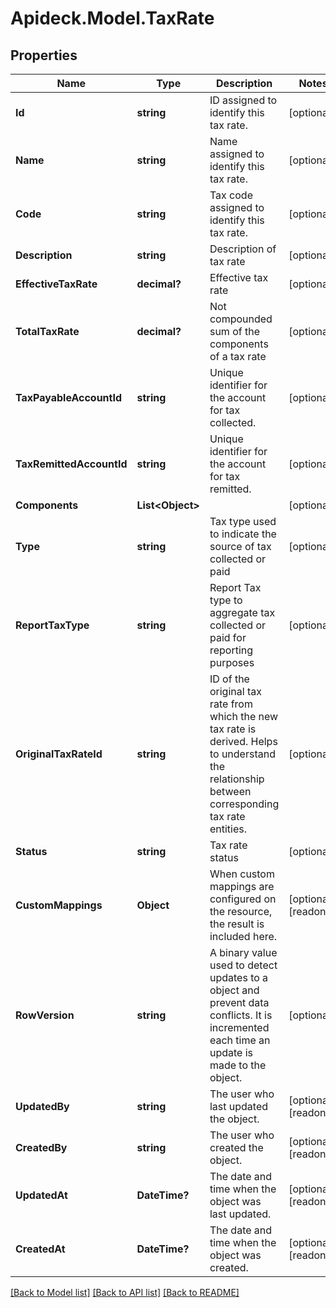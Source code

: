 # Apideck.Model.TaxRate

## Properties

Name | Type | Description | Notes
------------ | ------------- | ------------- | -------------
**Id** | **string** | ID assigned to identify this tax rate. | [optional] 
**Name** | **string** | Name assigned to identify this tax rate. | [optional] 
**Code** | **string** | Tax code assigned to identify this tax rate. | [optional] 
**Description** | **string** | Description of tax rate | [optional] 
**EffectiveTaxRate** | **decimal?** | Effective tax rate | [optional] 
**TotalTaxRate** | **decimal?** | Not compounded sum of the components of a tax rate | [optional] 
**TaxPayableAccountId** | **string** | Unique identifier for the account for tax collected. | [optional] 
**TaxRemittedAccountId** | **string** | Unique identifier for the account for tax remitted. | [optional] 
**Components** | **List&lt;Object&gt;** |  | [optional] 
**Type** | **string** | Tax type used to indicate the source of tax collected or paid | [optional] 
**ReportTaxType** | **string** | Report Tax type to aggregate tax collected or paid for reporting purposes | [optional] 
**OriginalTaxRateId** | **string** | ID of the original tax rate from which the new tax rate is derived. Helps to understand the relationship between corresponding tax rate entities. | [optional] 
**Status** | **string** | Tax rate status | [optional] 
**CustomMappings** | **Object** | When custom mappings are configured on the resource, the result is included here. | [optional] [readonly] 
**RowVersion** | **string** | A binary value used to detect updates to a object and prevent data conflicts. It is incremented each time an update is made to the object. | [optional] 
**UpdatedBy** | **string** | The user who last updated the object. | [optional] [readonly] 
**CreatedBy** | **string** | The user who created the object. | [optional] [readonly] 
**UpdatedAt** | **DateTime?** | The date and time when the object was last updated. | [optional] [readonly] 
**CreatedAt** | **DateTime?** | The date and time when the object was created. | [optional] [readonly] 

[[Back to Model list]](../README.md#documentation-for-models) [[Back to API list]](../README.md#documentation-for-api-endpoints) [[Back to README]](../README.md)

